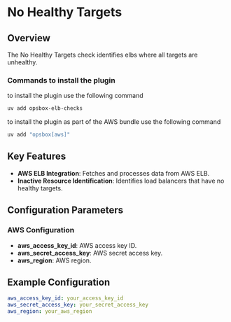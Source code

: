 
# No Healthy Targets

## Overview

The No Healthy Targets check identifies elbs where all targets are unhealthy. 

### Commands to install the plugin
to install the plugin use the following command
```bash
uv add opsbox-elb-checks
```
to install the plugin as part of the AWS bundle use the following command
```bash
uv add "opsbox[aws]"
```

## Key Features

- **AWS ELB Integration**: Fetches and processes data from AWS ELB.
- **Inactive Resource Identification**: Identifies load balancers that have no healthy targets.

## Configuration Parameters

### AWS Configuration

- **aws_access_key_id**: AWS access key ID.
- **aws_secret_access_key**: AWS secret access key.
- **aws_region**: AWS region.

## Example Configuration

```yaml
aws_access_key_id: your_access_key_id
aws_secret_access_key: your_secret_access_key
aws_region: your_aws_region
```